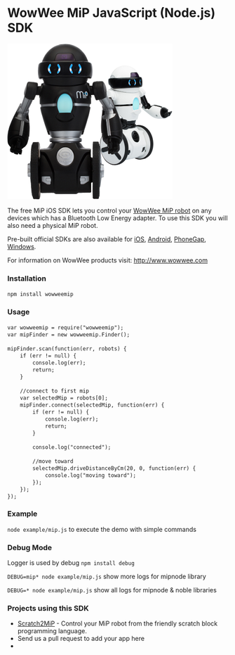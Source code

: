 WowWee MiP JavaScript (Node.js) SDK
================================

![](images/mip.png)

The free MiP iOS SDK lets you control your [WowWee MiP robot](www.meetmip.com) on any devices which has a Bluetooth Low Energy adapter. To use this SDK you will also need a physical MiP robot.

Pre-built official SDKs are also available for 
[iOS](https://github.com/WowWeeLabs/MiP-iOS-SDK), 
[Android](https://github.com/WowWeeLabs/MiP-Android-SDK), 
[PhoneGap](https://github.com/WowWeeLabs/MiP-PhoneGap-SDK), [Windows](https://github.com/WowWeeLabs/MiP-Windows-SDK.git).

For information on WowWee products visit: <http://www.wowwee.com>

### Installation
`npm install wowweemip`

### Usage
```
var wowweemip = require("wowweemip");
var mipFinder = new wowweemip.Finder();

mipFinder.scan(function(err, robots) {
	if (err != null) {
		console.log(err);
		return;
	}
	
	//connect to first mip
	var selectedMip = robots[0];
	mipFinder.connect(selectedMip, function(err) {
		if (err != null) {
			console.log(err);
			return;
		}
		
		console.log("connected");
		
		//move toward
		selectedMip.driveDistanceByCm(20, 0, function(err) {
			console.log("moving toward");
		});
	});
});
```

### Example
`node example/mip.js` to execute the demo with simple commands

### Debug Mode
Logger is used by debug `npm install debug`

`DEBUG=mip* node example/mip.js` show more logs for mipnode library

`DEBUG=* node example/mip.js` show all logs for mipnode & noble libraries

### Projects using this SDK
* [Scratch2MiP](https://github.com/champierre/scratch2mip) - Control your MiP robot from the friendly scratch block programming language.
* Send us a pull request to add your app here
* 
